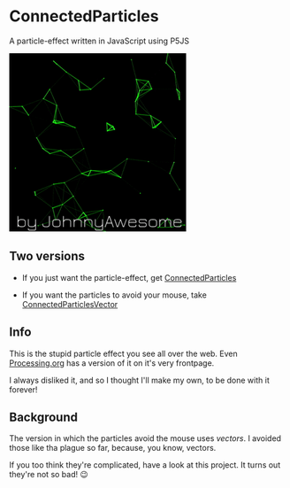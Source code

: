 # ConnectedParticles
A particle-effect written in JavaScript using P5JS

![ConnectedParticles](https://raw.githubusercontent.com/johnnyawesome/ConnectedParticles/master/ConnectedParticlesVector/DemoImages/ConnectedParticles.gif
)

## Two versions

- If you just want the particle-effect, get [ConnectedParticles](https://github.com/johnnyawesome/ConnectedParticles/tree/master/ConnectedParticles)

- If you want the particles to avoid your mouse, take [ConnectedParticlesVector](https://github.com/johnnyawesome/ConnectedParticles/tree/master/ConnectedParticlesVector)

## Info

This is the stupid particle effect you see all over the web.
Even [Processing.org](https://processing.org/) has a version of it on it's very frontpage.

I always disliked it, and so I thought I'll make my own, to be done with it forever!

## Background

The version in which the particles avoid the mouse uses *vectors*.
I avoided those like tha plague so far, because, you know, vectors.

If you too think they're complicated, have a look at this project. It turns out they're not so bad! 😉
